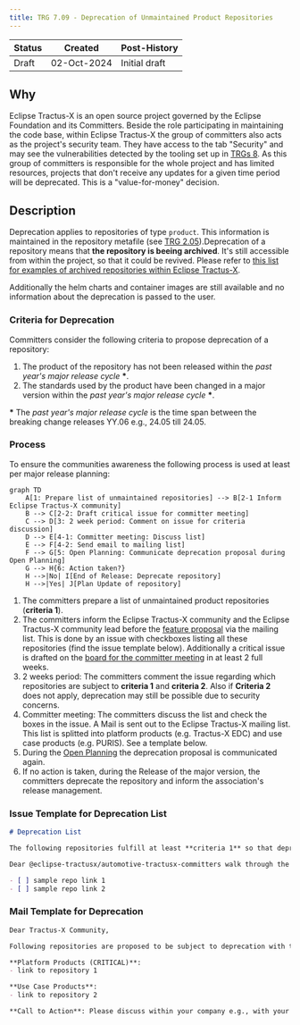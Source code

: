 ```yaml
---
title: TRG 7.09 - Deprecation of Unmaintained Product Repositories
---
```


| Status | Created     | Post-History                          |
|--------|-------------|---------------------------------------|
| Draft  | 02-Oct-2024 | Initial draft                         |

## Why

Eclipse Tractus-X is an open source project governed by the Eclipse Foundation and its Committers. Beside the role participating in maintaining the code base, within Eclipse Tractus-X the group of committers also acts as the project's security team. They have access to the tab "Security" and may see the vulnerabilities detected by the tooling set up in [TRGs 8](../trg-8/trg-8-01.md). As this group of committers is responsible for the whole project and has limited resources, projects that don't receive any updates for a given time period will be deprecated. This is a "value-for-money" decision.

## Description

Deprecation applies to repositories of type `product`. This information is maintained in the repository metafile (see [TRG 2.05](../trg-2/trg-2-5.md)).Deprecation of a repository means that **the repository is beeing archived**. It's still accessible from within the project, so that it could be revived. Please refer to [this list for examples of archived repositories within Eclipse Tractus-X](https://github.com/eclipse-tractusx/?q=&type=archived&language=&sort=).

Additionally the helm charts and container images are still available and no information about the deprecation is passed to the user.

### Criteria for Deprecation

Committers consider the following criteria to propose deprecation of a repository:

1. The product of the repository has not been released within the *past year's major release cycle* **\***.
2. The standards used by the product have been changed in a major version within the *past year's major release cycle* **\***.

**\*** The *past year's major release cycle* is the time span between the breaking change releases YY.06 e.g., 24.05 till 24.05.

### Process

To ensure the communities awareness the following process is used at least per major release planning:

```mermaid
graph TD
    A[1: Prepare list of unmaintained repositories] --> B[2-1 Inform Eclipse Tractus-X community]
    B --> C[2-2: Draft critical issue for committer meeting]
    C --> D[3: 2 week period: Comment on issue for criteria discussion]
    D --> E[4-1: Committer meeting: Discuss list]
    E --> F[4-2: Send email to mailing list]
    F --> G[5: Open Planning: Communicate deprecation proposal during Open Planning]
    G --> H{6: Action taken?}
    H -->|No| I[End of Release: Deprecate repository]
    H -->|Yes| J[Plan Update of repository]
```

1. The committers prepare a list of unmaintained product repositories (**criteria 1**).
2. The committers inform the Eclipse Tractus-X community and the Eclipse Tractus-X community lead before the [feature proposal](https://catenax-ev.github.io/docs/next/working-model/release-management/planning/tx-feature-proposal-creation-approval) via the mailing list. This is done by an issue with checkboxes listing all these repositories (find the issue template below). Additionally a critical issue is drafted on the [board for the committer meeting](https://github.com/orgs/eclipse-tractusx/projects/61/views/6) in at least 2 full weeks.
3. 2 weeks period: The committers comment the issue regarding which repositories are subject to **criteria 1** and **criteria 2**. Also if **Criteria 2** does not apply, deprecation may still be possible due to security concerns.
4. Committer meeting: The committers discuss the list and check the boxes in the issue. A Mail is sent out to the Eclipse Tractus-X mailing list. This list is splitted into platform products (e.g. Tractus-X EDC) and use case products (e.g. PURIS). See a template below.
5. During the [Open Planning](https://catenax-ev.github.io/docs/next/working-model/release-management/planning/tx-release-planning-days) the deprecation proposal is communicated again.
6. If no action is taken, during the Release of the major version, the committers deprecate the repository and inform the association's release management.

### Issue Template for Deprecation List

``` markdown
# Deprecation List

The following repositories fulfill at least **criteria 1** so that deprectation has been proposed with this issue following [TRG 7.09](https://eclipse-tractusx.github.io/docs/release/trg-7/trg-7-09).

Dear @eclipse-tractusx/automotive-tractusx-committers walk through the following list and comment which of the repositories shall be checked. The list will be walked through as a critical topic in the committer meeting in two weeks.

- [ ] sample repo link 1
- [ ] sample repo link 2
```

### Mail Template for Deprecation

``` markdown
Dear Tractus-X Community,

Following repositories are proposed to be subject to deprecation with the upcoming release following [TRG 7.09](https://eclipse-tractusx.github.io/docs/release/trg-7/trg-7-09).

**Platform Products (CRITICAL)**:
- link to repository 1

**Use Case Products**:
- link to repository 2

**Call to Action**: Please discuss within your company e.g., with your central Catena-X responsibles, whether you run into an issue. We highly encourage the companies to at least find resources for the **Platform Products** to maintain an open-source data space.
```
